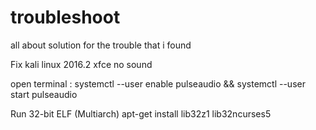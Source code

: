 # troubleshoot
all about solution for the trouble that i found

Fix kali linux 2016.2 xfce no sound 

open terminal :
systemctl --user enable pulseaudio && systemctl --user start pulseaudio 

Run 32-bit ELF (Multiarch)
apt-get install lib32z1 lib32ncurses5

